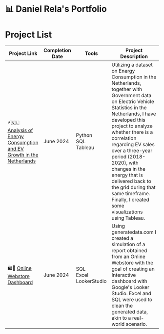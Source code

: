 # 📊 Daniel Rela's Portfolio

# Project List

| Project Link | Completion Date | Tools | Project Description | 
|---|---|---|---|
| ⚡️🇳🇱 [Analysis of Energy Consumption and EV Growth in the Netherlands](https://github.com/dzrela/Analysis-of-Energy-Consumption-and-EV-Growth-in-the-Netherlands) | June 2024 | Python‎ ‎ ‎ ‎ ‎ ‎‎ ‎ ‎ ‎   SQL‎ ‎ ‎ ‎ ‎ ‎ ‎ ‎ ‎ ‎ ‎ ‎  Tableau | Utilizing a dataset on Energy Consumption in the Netherlands, together with Government data on Electric Vehicle Statistics in the Netherlands, I have developed this project to analyze whether there is a correlation regarding EV sales over a three-year period (2018-2020), with changes in the energy that is delivered back to the grid during that same timeframe. Finally, I created some visualizations using Tableau. |
| 🛍️🛜 [Online Webstore Dashboard](https://github.com/dzrela/Online-Webstore-Dashboard) | June 2024 | SQL ‎ ‎‎ ‎‎ ‎ ‎ ‎ ‎ ‎ ‎   ‎ Excel LookerStudio | Using generatedata.com I created a simulation of a report obtained from an Online Webstore with the goal of creating an Interactive dashboard with Google's Looker Studio. Excel and SQL were used to clean the generated data, akin to a real-world scenario. |
